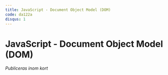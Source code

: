 ```yaml
---
title: JavaScript - Document Object Model (DOM)
code: da122a
disqus: 1
---
```


# JavaScript - Document Object Model (DOM)

*Publiceras inom kort*



